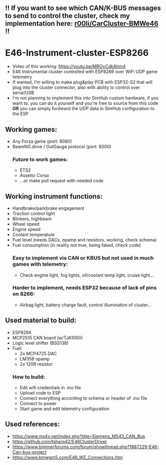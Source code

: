 ## !! If you want to see which CAN/K-BUS messages to send to control the cluster, check my implementation here: [r00li/CarCluster-BMWe46](https://github.com/r00li/CarCluster/blob/main/CarCluster/src/Clusters/BMW_E46/BMWE46Cluster.cpp) !!
# E46-Instrument-cluster-ESP8266
- Video of this working: https://youtu.be/MROyCdkAhm4
- E46 Instrumental cluster controlled with ESP8266 over WiFi UDP game telemetry
- If wanted, I'm willing to make plug&play PCB with ESP32-S2 that will plug into the cluster connector, also with ability to control over serial/USB
- I'm not planning to implement this into SimHub custom hardware, if you want to, you can do it yourself and you're free to source from this code **OR** you can simply fordward the UDP data in SimHub configuration to the ESP
## Working games:
- Any Forza game (port: 8080)
- BeamNG.drive / OutGauge protocol (port: 8000)
  ### Future to work games:
  - ETS2
  - Assetto Corsa
  - ...or make pull request with needed code
## Working instrument functions:
- Handbrake/parkbrake engagement
- Traction control light
- Blinkers, highbeam
- Wheel speed
- Engine speed
- Coolant temperature
- Fuel level (needs DACs, opamp and resistors, working, check schema)
- Fuel consumption (in reality not true, being faked, check code)
  ### Easy to implement via CAN or KBUS but not used in much games with telemetry:
  - Check engine light, fog lights, oil/coolant temp light, cruise light...
  ### Harder to implement, needs ESP32 because of lack of pins on 8266:
  - Airbag light, battery charge fault, control illumination of cluster...
## Used material to build:
- ESP8266
- MCP2515 CAN board (w/TJA1050)
- Logic level shifter (BSS138)
- Fuel:
  - 2x MCP4725 DAC
  - LM358 opamp
  - 2x 120R resistor
  ### How to build:
  - Edit wifi credentials in .ino file
  - Upload code to ESP
  - Connect everything according to schema or header of .ino file
  - Connect to power
  - Start game and edit telemetry configuration
## Used references:
- https://www.ms4x.net/index.php?title=Siemens_MS43_CAN_Bus
- https://github.com/tsharp42/E46ClusterDriver
- https://www.bimmerforums.com/forum/showthread.php?1887229-E46-Can-bus-project
- https://www.bmwgm5.com/E46_IKE_Connections.htm
